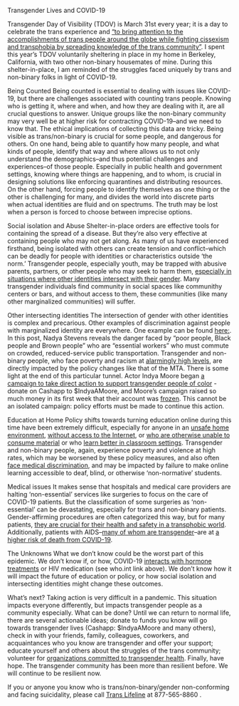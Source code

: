 Transgender Lives and COVID-19


Transgender Day of Visibility (TDOV) is March 31st every year; it is a day to celebrate the trans experience and [“to bring attention to the accomplishments of trans people around the globe while fighting cissexism and transphobia by spreading knowledge of the trans community”](https://www.transstudent.org/tdov). I spent this year’s TDOV voluntarily sheltering in place in my home in Berkeley, California, with two other non-binary housemates of mine. During this shelter-in-place, I am reminded of the struggles faced uniquely by trans and non-binary folks in light of COVID-19. 


Being Counted
Being counted is essential to dealing with issues like COVID-19, but there are challenges associated with counting trans people. Knowing who is getting it, where and when, and how they are dealing with it, are all crucial questions to answer. Unique groups like the non-binary community may very well be at higher risk for contracting COVID-19–and we need to know that. The ethical implications of collecting this data are tricky. Being visible as trans/non-binary is crucial for some people, and dangerous for others. On one hand, being able to quantify how many people, and what kinds of people, identify that way and where allows us to not only understand the demographics–and thus potential challenges and experiences–of those people. Especially in public health and government settings, knowing where things are happening, and to whom, is crucial in designing solutions like enforcing quarantines and distributing resources. On the other hand, forcing people to identify themselves as one thing or the other is challenging for many, and divides the world into discrete parts when actual identities are fluid and on spectrums. The truth may be lost when a person is forced to choose between imprecise options. 




Social isolation and Abuse
Shelter-in-place orders are effective tools for containing the spread of a disease. But they’re also very effective at containing people who may not get along. As many of us have experienced firsthand, being isolated with others can create tension and conflict–which can be deadly for people with identities or characteristics outside ‘the norm.’ Transgender people, especially youth, may be trapped with abusive parents, partners, or other people who may seek to harm them, [especially in situations where other identities intersect with their gender](https://www.jpost.com/middle-east/coronavirus-lockdown-exposes-lgbtq-people-to-family-abuse-in-middle-east-621436). Many transgender individuals find community in social spaces like communithy centers or bars, and without access to them, these communities (like many other marginalized communities) will suffer.


Other intersecting identities
The intersection of gender with other identities is complex and precarious. Other examples of discrimination against people with marginalized identity are everywhere. One example can be found [here:](https://www.facebook.com/permalink.php?story_fbid=10220384770642315&id=1621915751). In this post, Nadya Stevens reveals the danger faced by “poor people, Black people and Brown people” who are “essential workers” who must commute on crowded, reduced-service public transportation. Transgender and non-binary people, who face poverty and racism at [alarmingly high levels](https://nwlc.org/blog/income-security-is-elusive-for-many-transgender-people-according-to-u-s-transgender-survey/), are directly impacted by the policy changes like that of the MTA. There is some light at the end of this particular tunnel. Actor Indya Moore began [a campaign to take direct action to support transgender people of color](https://www.anothermag.com/fashion-beauty/12362/help-indya-moore-raise-money-for-trans-people-of-colour-facing-coronavirus) - donate on Cashapp to $IndyaAMoore, and Moore’s campaign raised so much money in its first week that their account was [frozen](https://www.instagram.com/p/B95xbaKnU76/?igshid=xaziko2phfus). This cannot be an isolated campaign: policy efforts must be made to continue this action. 


Education at Home
Policy shifts towards turning education online during this time have been extremely difficult, especially for anyone in an [unsafe home environment](https://www.cnn.com/2020/04/09/opinions/children-domestic-violence-coronavirus-torre/index.html), [without access to the Internet](https://www.pewresearch.org/fact-tank/2019/05/07/digital-divide-persists-even-as-lower-income-americans-make-gains-in-tech-adoption/), or [who are otherwise unable to consume material](https://www.nationaldeafcenter.org/covid19faqs) or who [learn better in classroom settings](https://www.wbur.org/onpoint/2020/03/16/school-closures-coronavirus). Transgender and non-binary people, again, experience poverty and violence at high rates, which may be worsened by these policy measures, and also often [face medical discrimination](https://www.thetaskforce.org/new-report-reveals-rampant-discrimination-against-transgender-people-by-health-providers-high-hiv-rates-and-widespread-lack-of-access-to-necessary-care-2/), and may be impacted by failure to make online learning accessible to deaf, blind, or otherwise ‘non-normative’ students.  

Medical issues
It makes sense that hospitals and medical care providers are halting ‘non-essential’ services like surgeries to focus on the care of COVID-19 patients. But the classification of some surgeries as ‘non-essential’ can be devastating, especially for trans and non-binary patients. Gender-affirming procedures are often categorized this way, but for many patients, [they are crucial for their health and safety in a transphobic world](https://www.vice.com/en_us/article/wxekyz/transgender-surgeries-delayed-coronavirus-hospitals). Additionally, patients with AIDS–[many of whom are transgender](https://www.avert.org/professionals/hiv-social-issues/key-affected-populations/transgender)–are at [a higher risk of death from COVID-19](https://www.who.int/news-room/q-a-detail/q-a-on-covid-19-hiv-and-antiretrovirals). 


The Unknowns
What we don’t know could be the worst part of this epidemic. We don’t know if, or how, COVID-19 [interacts with hormone treatments](https://www.pcf.org/covid-19/) or HIV medication (see who.int link above). We don’t know how it will impact the future of education or policy, or how social isolation and intersecting identities might change these outcomes. 


What’s next?
Taking action is very difficult in a pandemic. This situation impacts everyone differently, but impacts transgender people as a community especially. What can be done? Until we can return to normal life, there are several actionable ideas; donate to funds you know will go towards transgender lives (Cashapp: $IndyaAMoore and many others), check in with your friends, family, colleagues, coworkers, and acquaintances who you know are transgender and offer your support; educate yourself and others about the struggles of the trans community; volunteer for [organizations committed to transgender health](https://jobs.lever.co/translifeline/0f8f31af-deb8-432b-bffb-bd92be84046c). Finally, have hope. The transgender community has been more than resilient before. We will continue to be resilient now. 


If you or anyone you know who is trans/non-binary/gender non-conforming and facing suicidality, please call [Trans Lifeline](https://www.translifeline.org/) at 877-565-8860 .

